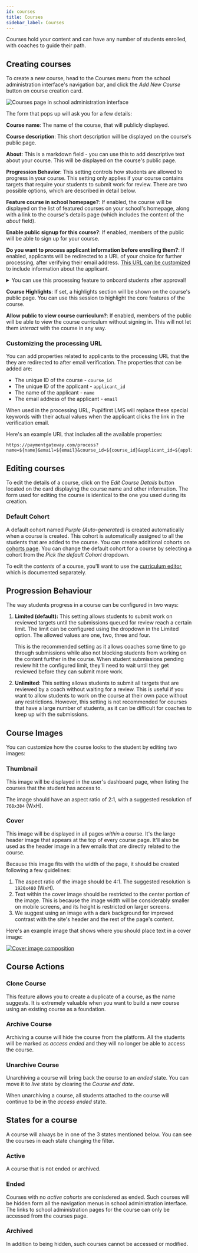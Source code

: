 ```yaml
---
id: courses
title: Courses
sidebar_label: Courses
---
```


Courses hold your content and can have any number of students enrolled, with coaches to guide their path.

## Creating courses

To create a new course, head to the Courses menu from the school administration interface's navigation bar, and click the _Add New Course_ button on course creation card.

![Courses page in school administration interface](../assets/courses/courses_index.png)

The form that pops up will ask you for a few details:

**Course name**: The name of the course, that will publicly displayed.

**Course description**: This short description will be displayed on the course's public page.

**About**: This is a markdown field - you can use this to add descriptive text about your course. This will be displayed on the course's public page.

**Progression Behavior**: This setting controls how students are allowed to progress in your course. This setting only applies if your course contains targets that require your students to submit work for review. There are two possible options, which are described in detail below.

**Feature course in school homepage?**: If enabled, the course will be displayed on the list of featured courses on your school's homepage, along with a link to the course's details page (which includes the content of the _about_ field).

**Enable public signup for this course?**: If enabled, members of the public will be able to sign up for your course.

**Do you want to process applicant information before enrolling them?**: If enabled, applicants will be redirected to a URL of your choice for further processing, after verifying their email address. [This URL can be customized](#customizing-the-processing-url) to include information about the applicant.

<details>
   <summary>You can use this processing feature to onboard students after approval!</summary>
   <div>
      Applicants will not be added as a students until you manually approve them from the <em>Applicants</em> page. This feature could be used for setting up a payments flow for the course.
   </div>
</details>

**Course Highlights**: If set, a highlights section will be shown on the course's public page. You can use this session to highlight the core features of the course.

**Allow public to view course curriculum?**: If enabled, members of the public will be able to view the course curriculum without signing in. This will not let them _interact_ with the course in any way.

### Customizing the processing URL

You can add properties related to applicants to the processing URL that the they are redirected to after email verification. The properties that can be added are:

- The unique ID of the course - `course_id`
- The unique ID of the applicant - `applicant_id`
- The name of the applicant - `name`
- The email address of the applicant - `email`

When used in the processing URL, Pupilfirst LMS will replace these special keywords with their actual values when the applicant clicks the link in the verification email.

Here's an example URL that includes all the available properties:

```
https://paymentgateway.com/process?name=${name}&email=${email}&course_id=${course_id}&applicant_id=${applicant_id}
```

## Editing courses

To edit the details of a course, click on the _Edit Course Details_ button located on the card displaying the course name and other information. The form used for editing the course is identical to the one you used during its creation.

### Default Cohort

A default cohort named _Purple (Auto-generated)_ is created automatically when a course is created. This cohort is automatically assigned to all the students that are added to the course. You can create additional cohorts on [cohorts page](/users/cohorts). You can change the default cohort for a course by selecting a cohort from the _Pick the default Cohort_ dropdown.

To edit the _contents_ of a course, you'll want to use the [curriculum editor](/users/curriculum_editor), which is documented separately.

## Progression Behaviour

The way students progress in a course can be configured in two ways:

1. **Limited (default):** This setting allows students to submit work on reviewed targets until the submissions queued for review reach a certain limit. The limit can be configured using the dropdown in the Limited option. The allowed values are one, two, three and four.

   This is the recommended setting as it allows coaches some time to go through submissions while also not blocking students from working on the content further in the course. When student submissions pending review hit the configured limit, they'll need to wait until they get reviewed before they can submit more work.

2. **Unlimited**: This setting allows students to submit all targets that are reviewed by a coach without waiting for a review. This is useful if you want to allow students to work on the course at their own pace without any restrictions. However, this setting is not recommended for courses that have a large number of students, as it can be difficult for coaches to keep up with the submissions.

## Course Images

You can customize how the course looks to the student by editing two images:

### Thumbnail

This image will be displayed in the user's dashboard page, when listing the courses that the student has access to.

The image should have an aspect ratio of 2:1, with a suggested resolution of `768x384` (WxH).

### Cover

This image will be displayed in all pages _within_ a course. It's the large header image that appears at the top of every course page. It'll also be used as the header image in a few emails that are directly related to the course.

Because this image fits with the width of the page, it should be created following a few guidelines:

1. The aspect ratio of the image should be 4:1. The suggested resolution is `1920x480` (WxH).
2. Text within the cover image should be restricted to the center portion of the image. This is because the image width will be considerably smaller on mobile screens, and its height is restricted on larger screens.
3. We suggest using an image with a dark background for improved contrast with the site's header and the rest of the page's content.

Here's an example image that shows where you should place text in a cover image:

[![Cover image composition](../assets/courses/cover_composition_hztuof.png)](../assets/courses/cover_composition_hztuof.png)

## Course Actions

### Clone Course

This feature allows you to create a duplicate of a course, as the name suggests. It is extremely valuable when you want to build a new course using an existing course as a foundation.

### Archive Course

Archiving a course will hide the course from the platform. All the students will be marked as _access ended_ and they will no longer be able to access the course.

### Unarchive Course

Unarchiving a course will bring back the course to an _ended_ state. You can move it to _live_ state by clearing the _Course end date_.

When unarchiving a course, all students attached to the course will continue to be in the _access ended_ state.

## States for a course

A course will always be in one of the 3 states mentioned below. You can see the courses in each state changing the filter.

### Active

A course that is not ended or archived.

### Ended

Courses with no _active cohorts_ are conisdered as ended. Such courses will be hidden form all the navigation menus in school administration interface. The links to school administration pages for the course can only be accessed from the courses page.

### Archived

In addition to being hidden, such courses cannot be accessed or modified.
